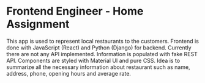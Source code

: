 # Frontend Engineer - Home Assignment

This app is used to represent local restaurants to the customers.
Frontend is done with JavaScript (React) and Python (Django) for backend. Currently there are not any API implemented. Information is populated with fake REST API.
Components are styled with Material UI and pure CSS.
Idea is to summarize all the necessary information about restaurant such as name, address, phone, opening hours and average rate.

